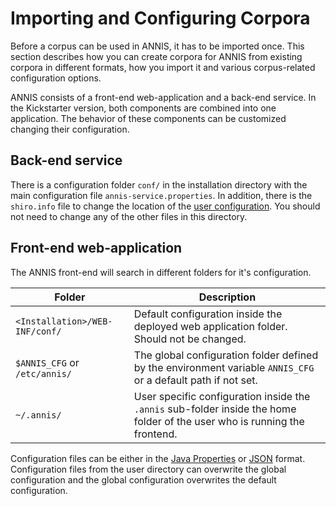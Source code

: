 # Importing and Configuring Corpora

Before a corpus can be used in ANNIS, it has to be imported once.
This section describes how you can create corpora for ANNIS from existing
corpora in different formats, how you import it and various corpus-related configuration options.

ANNIS consists of a front-end web-application and a back-end service.
In the Kickstarter version, both components are combined into one application.
The behavior of these components can be customized changing their configuration.

## Back-end service

There is a configuration folder `conf/` in the installation directory with the main configuration file `annis-service.properties`.
In addition, there is the `shiro.info` file to change the location of the [user configuration](import-and-config-user.md).
You should not need to change any of the other files in this directory.

## Front-end web-application

The ANNIS front-end will search in different folders for it's configuration.

Folder | Description
------ | -----------
`<Installation>/WEB-INF/conf/` | Default configuration inside the deployed web application folder. Should not be changed.
`$ANNIS_CFG` or `/etc/annis/` | The global configuration folder defined by the environment variable `ANNIS_CFG` or a default path if not set.
`~/.annis/` | User specific configuration inside the `.annis` sub-folder inside the home folder of the user who is running the frontend.

Configuration files can be either in the [Java Properties](http://en.wikipedia.org/w/index.php?title=.properties&oldid=521500688)
or [JSON](http://www.json.org/) format. Configuration files from the user directory can
overwrite the global configuration and the global configuration overwrites the
default configuration.


